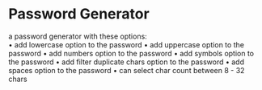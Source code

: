 # Password Generator
a password generator with these options:<br/>
• add lowercase option to the password
• add uppercase option to the password
• add numbers option to the password
• add symbols option to the password
• add filter duplicate chars option to the password
• add spaces option to the password
• can select char count between 8 - 32 chars


